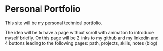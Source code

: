 # Personal Portfolio

This site will be my personal technical portfolio.

The idea will be to have a page without scroll with animation to introduce myself briefly. 
On this page will be 2 links to my github and my linkedin and 4 buttons leading to the following pages:
path, projects, skills, notes (blog)